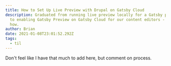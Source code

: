 ```yaml
---
title: How to Set Up Live Preview with Drupal on Gatsby Cloud
description: Graduated from running live preview locally for a Gatsby project,
  to enabling Gatsby Preview on Gatsby Cloud for our content editors - here's
  how.
author: Brian
date: 2021-01-08T23:01:52.292Z
tags:
  - til
---
```

Don't feel like I have that much to add here, but comment on process.